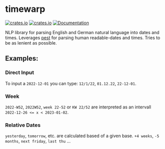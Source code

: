 # timewarp

[![crates.io](https://img.shields.io/crates/v/timewarp.svg)](https://crates.io/crates/timewarp)
[![crates.io](https://img.shields.io/crates/d/timewarp.svg)](https://crates.io/crates/timewarp)
[![Documentation](https://docs.rs/tolerance/badge.svg)](https://docs.rs/timewarp)

NLP library for parsing English and German natural language into dates and times. 
Leverages [pest](https://pest.rs) for parsing human readable-dates and times. 
Tries to be as lenient as possible. 

## Examples:

### Direct Input

To input a `2022-12-01` you can type:  `12/1/22`, `01.12.22`, `22-12-01`.

### Week

`2022-W52`, `2022W52`, `week 22-52` or `KW 22/52` are interpreted as an 
intervall `2022-12-26 <= x < 2023-01-02`. 

### Relative Dates

`yesterday`, `tomorrow`, etc. are calculated based of a given base.
`+4 weeks`, `-5 months`, `next friday`, `last thu` ... 
